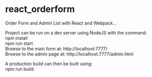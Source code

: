 # react_orderform
Order Form and Admin List with React and Webpack...



Project can be run on a dev server using NodeJS with the command:\
npm install\
npm run start\
Browse to the main form at: http://localhost:7777/ \
Browse to the admin page at: http://localhost:7777/admin.html

A production build can then be built using:\
npm run build
